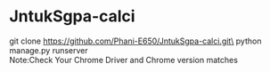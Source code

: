 # JntukSgpa-calci
git clone https://github.com/Phani-E650/JntukSgpa-calci.git\
python manage.py runserver\
Note:Check Your Chrome Driver and Chrome version matches
